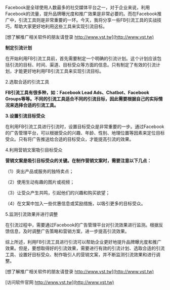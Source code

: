 Facebook是全球使用人数最多的社交媒体平台之一，对于企业来说，利用Facebook的流量，提升品牌曝光度和推广效果是非常必要的。而在Facebook推广中，引流工具则是非常重要的一环。今天，我将分享一些FB引流工具的实战技巧，帮助大家更好地利用这些工具来实现引流目标。

[想了解推广相关软件的朋友请登录 http://www.vst.tw](http://www.vst.tw)

**制定引流计划**

在开始利用FB引流工具前，首先需要制定一个明确的引流计划。这个计划应该包括引流的目标、时间、渠道、目标受众等方面的信息。只有制定了有效的引流计划，才能更好地利用FB引流工具来实现引流目标。

2.选取合适的引流工具

**FB引流工具有很多种，如：Facebook Lead Ads、Chatbot、Facebook Groups等等。不同的引流工具适合不同的引流目标，因此需要根据自己的实际情况来选择合适的引流工具。**

**3.设置引流目标受众**

在利用FB引流工具进行引流时，设置目标受众是非常重要的一步。通过Facebook的广告管理平台，可以根据受众的兴趣、年龄、性别、地理位置等因素来定位目标受众。只有将广告推送给合适的目标受众，才能提高引流的效果。

4.利用营销文案吸引目标受众

**营销文案是吸引目标受众的关键。在制作营销文案时，需要注意以下几点：**

（1）突出产品或服务的独特卖点；

（2）使用生动有趣的图片或视频；

（3）让受众产生共鸣，引起他们的兴趣和购买欲望；

（4）在文案中加入一些优惠信息或奖励措施，以吸引更多的目标受众。

5.监测引流效果并进行调整

在引流过程中，需要通过Facebook的广告管理平台对引流效果进行监测。根据反馈信息，及时调整广告策略和营销方案，进一步提高引流效果。

综上所述，利用FB引流工具进行引流可以帮助企业更好地提升品牌曝光度和推广效果。但是，要想取得好的引流效果，需要进行有效的引流计划、选取合适的引流工具、设置好目标受众、制作吸引人的营销文案，并不断监测引流效果和进行调整。

[想了解推广相关软件的朋友请登录 http://www.vst.tw](http://www.vst.tw)


[访问软件官网 http://www.vst.tw](http://www.vst.tw)
